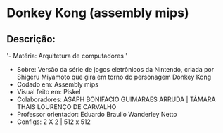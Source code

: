 # Donkey Kong (assembly mips)
## Descrição:
'- Matéria: Arquitetura de computadores '
- Sobre: Versão da série de jogos eletrônicos da Nintendo, criada por Shigeru Miyamoto que gira em torno do personagem Donkey Kong
- Codado em: Assembly mips
- Visual feito em: Piskel
- Colaboradores: ASAPH BONIFACIO GUIMARAES ARRUDA | TÂMARA THAIS LOURENÇO DE CARVALHO
- Professor orientador: Eduardo Braulio Wanderley Netto 
- Configs: 2 X 2 | 512 x 512
